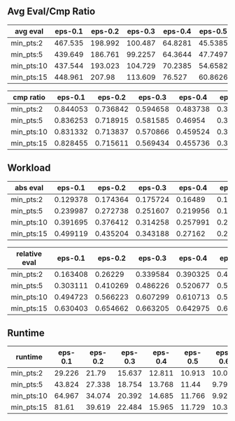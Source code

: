 ## Avg Eval/Cmp Ratio

avg eval | eps-0.1 | eps-0.2 | eps-0.3 | eps-0.4 | eps-0.5 | eps-0.6 | eps-0.7 | eps-0.8 | eps-0.9
--- | --- | --- | --- | --- | --- | --- | --- | --- | ---
min_pts:2 | 467.535 | 198.992 | 100.487 | 64.8281 | 45.5385 | 36.8528 | 32.6421 | 32.3038 | 36.0043
min_pts:5 | 439.649 | 186.761 | 99.2257 | 64.3644 | 47.7497 | 42.4073 | 41.0443 | 44.0599 | 52.6616
min_pts:10 | 437.544 | 193.023 | 104.729 | 70.2385 | 54.6582 | 51.1403 | 52.3793 | 59.1873 | 72.4723
min_pts:15 | 448.961 | 207.98 | 113.609 | 76.527 | 60.8626 | 58.4073 | 61.5908 | 71.1585 | 87.5679

cmp ratio | eps-0.1 | eps-0.2 | eps-0.3 | eps-0.4 | eps-0.5 | eps-0.6 | eps-0.7 | eps-0.8 | eps-0.9
--- | --- | --- | --- | --- | --- | --- | --- | --- | ---
min_pts:2 | 0.844053 | 0.736842 | 0.594658 | 0.483738 | 0.399282 | 0.343681 | 0.315626 | 0.297874 | 0.312339
min_pts:5 | 0.836253 | 0.718915 | 0.581585 | 0.46954 | 0.392294 | 0.350793 | 0.336151 | 0.334126 | 0.363733
min_pts:10 | 0.831332 | 0.713837 | 0.570866 | 0.459524 | 0.388412 | 0.355553 | 0.349537 | 0.358144 | 0.395444
min_pts:15 | 0.828455 | 0.715611 | 0.569434 | 0.455736 | 0.386432 | 0.357137 | 0.35501 | 0.368611 | 0.409123

## Workload

abs eval | eps-0.1 | eps-0.2 | eps-0.3 | eps-0.4 | eps-0.5 | eps-0.6 | eps-0.7 | eps-0.8 | eps-0.9
--- | --- | --- | --- | --- | --- | --- | --- | --- | ---
min_pts:2 | 0.129378 | 0.174364 | 0.175724 | 0.16489 | 0.149149 | 0.133209 | 0.1151 | 0.0911743 | 0.0651814
min_pts:5 | 0.239987 | 0.272738 | 0.251607 | 0.219956 | 0.18824 | 0.159265 | 0.132451 | 0.102925 | 0.0739604
min_pts:10 | 0.391695 | 0.376412 | 0.314258 | 0.257991 | 0.211082 | 0.172252 | 0.138938 | 0.106938 | 0.0782449
min_pts:15 | 0.499119 | 0.435204 | 0.343188 | 0.27162 | 0.21629 | 0.172576 | 0.13674 | 0.104922 | 0.0781546

relative eval | eps-0.1 | eps-0.2 | eps-0.3 | eps-0.4 | eps-0.5 | eps-0.6 | eps-0.7 | eps-0.8 | eps-0.9
--- | --- | --- | --- | --- | --- | --- | --- | --- | ---
min_pts:2 | 0.163408 | 0.26229 | 0.339584 | 0.390325 | 0.417058 | 0.436391 | 0.444639 | 0.428456 | 0.391899
min_pts:5 | 0.303111 | 0.410269 | 0.486226 | 0.520677 | 0.526366 | 0.521752 | 0.511666 | 0.483678 | 0.444682
min_pts:10 | 0.494723 | 0.566223 | 0.607299 | 0.610713 | 0.59024 | 0.564296 | 0.536726 | 0.502537 | 0.470442
min_pts:15 | 0.630403 | 0.654662 | 0.663205 | 0.642975 | 0.604802 | 0.565359 | 0.528234 | 0.49306 | 0.469899

## Runtime

runtime | eps-0.1 | eps-0.2 | eps-0.3 | eps-0.4 | eps-0.5 | eps-0.6 | eps-0.7 | eps-0.8 | eps-0.9
--- | --- | --- | --- | --- | --- | --- | --- | --- | ---
min_pts:2 | 29.226 | 21.79 | 15.637 | 12.811 | 10.913 | 10.027 | 8.687 | 7.667 | 6.976
min_pts:5 | 43.824 | 27.338 | 18.754 | 13.768 | 11.44 | 9.797 | 8.666 | 8.469 | 6.579
min_pts:10 | 64.967 | 34.074 | 20.392 | 14.685 | 11.766 | 9.921 | 8.793 | 7.616 | 6.658
min_pts:15 | 81.61 | 39.619 | 22.484 | 15.965 | 11.729 | 10.323 | 8.735 | 7.628 | 6.723